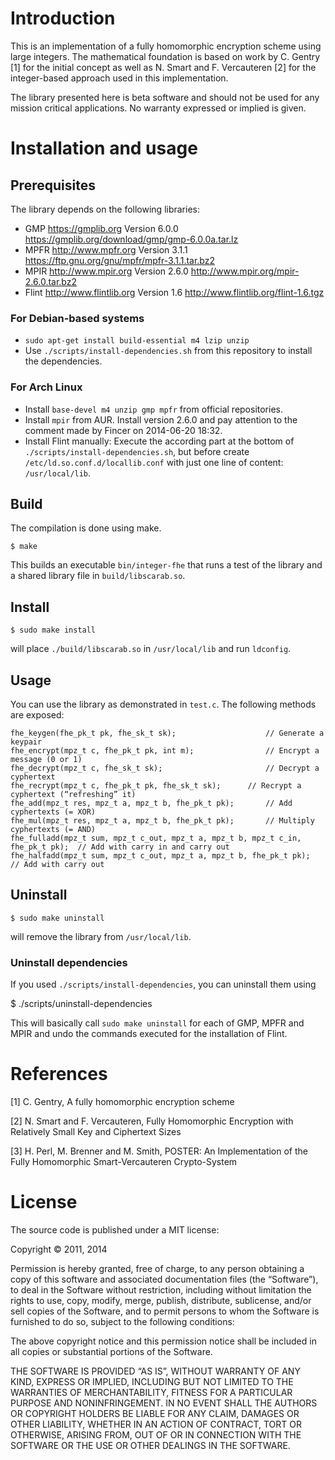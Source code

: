 # Introduction

This is an implementation of a fully homomorphic encryption scheme using large integers. The mathematical foundation is based on work by C. Gentry [1] for the initial concept as well as N. Smart and F. Vercauteren [2] for the integer-based approach used in this implementation.

The library presented here is beta software and should not be used for any mission critical applications. No warranty expressed or implied is given.


# Installation and usage

## Prerequisites

The library depends on the following libraries:

* GMP https://gmplib.org Version 6.0.0 https://gmplib.org/download/gmp/gmp-6.0.0a.tar.lz
* MPFR http://www.mpfr.org Version 3.1.1 https://ftp.gnu.org/gnu/mpfr/mpfr-3.1.1.tar.bz2
* MPIR http://www.mpir.org Version 2.6.0 http://www.mpir.org/mpir-2.6.0.tar.bz2
* Flint http://www.flintlib.org Version 1.6 http://www.flintlib.org/flint-1.6.tgz

### For Debian-based systems

* <code>sudo apt-get install build-essential m4 lzip unzip</code>
* Use <code>./scripts/install-dependencies.sh</code> from this repository to install the dependencies.

### For Arch Linux

* Install <code>base-devel m4 unzip gmp mpfr</code> from official repositories.
* Install <code>mpir</code> from AUR. Install version 2.6.0 and pay attention to the comment made by Fincer on 2014-06-20 18:32.
* Install Flint manually: Execute the according part at the bottom of <code>./scripts/install-dependencies.sh</code>, but before create <code>/etc/ld.so.conf.d/locallib.conf</code> with just one line of content: <code>/usr/local/lib</code>.


## Build

The compilation is done using make.

    $ make

This builds an executable <code>bin/integer-fhe</code> that runs a test of the library and a shared library file in <code>build/libscarab.so</code>.


## Install

    $ sudo make install

will place <code>./build/libscarab.so</code> in <code>/usr/local/lib</code> and run <code>ldconfig</code>.


## Usage

You can use the library as demonstrated in <code>test.c</code>. The following methods are exposed:

```
fhe_keygen(fhe_pk_t pk, fhe_sk_t sk);                    // Generate a keypair
fhe_encrypt(mpz_t c, fhe_pk_t pk, int m);                // Encrypt a message (0 or 1)
fhe_decrypt(mpz_t c, fhe_sk_t sk);                       // Decrypt a cyphertext
fhe_recrypt(mpz_t c, fhe_pk_t pk, fhe_sk_t sk); 	 // Recrypt a cyphertext (“refreshing” it)
fhe_add(mpz_t res, mpz_t a, mpz_t b, fhe_pk_t pk);       // Add cyphertexts (= XOR)
fhe_mul(mpz_t res, mpz_t a, mpz_t b, fhe_pk_t pk);       // Multiply cyphertexts (= AND)
fhe_fulladd(mpz_t sum, mpz_t c_out, mpz_t a, mpz_t b, mpz_t c_in, fhe_pk_t pk);  // Add with carry in and carry out
fhe_halfadd(mpz_t sum, mpz_t c_out, mpz_t a, mpz_t b, fhe_pk_t pk);  // Add with carry out
```

## Uninstall

    $ sudo make uninstall

will remove the library from <code>/usr/local/lib</code>.

### Uninstall dependencies

If you used <code>./scripts/install-dependencies</code>, you can uninstall them using

   $ ./scripts/uninstall-dependencies

This will basically call <code>sudo make uninstall</code> for each of GMP, MPFR and MPIR and undo the commands executed for the installation of Flint.


# References

[1] C. Gentry, A fully homomorphic encryption scheme

[2] N. Smart and F. Vercauteren, Fully Homomorphic Encryption with Relatively Small Key and Ciphertext Sizes

[3] H. Perl, M. Brenner and M. Smith, POSTER: An Implementation of the Fully Homomorphic Smart-Vercauteren Crypto-System


# License

The source code is published under a MIT license:

Copyright © 2011, 2014

Permission is hereby granted, free of charge, to any person obtaining a copy of this software and associated documentation files (the “Software”), to deal in the Software without restriction, including without limitation the rights to use, copy, modify, merge, publish, distribute, sublicense, and/or sell copies of the Software, and to permit persons to whom the Software is furnished to do so, subject to the following conditions:

The above copyright notice and this permission notice shall be included in all copies or substantial portions of the Software.

THE SOFTWARE IS PROVIDED “AS IS”, WITHOUT WARRANTY OF ANY KIND, EXPRESS OR IMPLIED, INCLUDING BUT NOT LIMITED TO THE WARRANTIES OF MERCHANTABILITY, FITNESS FOR A PARTICULAR PURPOSE AND NONINFRINGEMENT. IN NO EVENT SHALL THE AUTHORS OR COPYRIGHT HOLDERS BE LIABLE FOR ANY CLAIM, DAMAGES OR OTHER LIABILITY, WHETHER IN AN ACTION OF CONTRACT, TORT OR OTHERWISE, ARISING FROM, OUT OF OR IN CONNECTION WITH THE SOFTWARE OR THE USE OR OTHER DEALINGS IN THE SOFTWARE.
